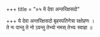 +++
title = "०५ ये देवा अन्तरिक्षसदो"

+++
ये देवा अन्तरिक्षसदो बृहस्पतिनेत्रा रक्षोहणः ।  
ते नः पान्तु ते नो ऽवन्तु तेभ्यो नमस् तेभ्यः स्वाहा ॥